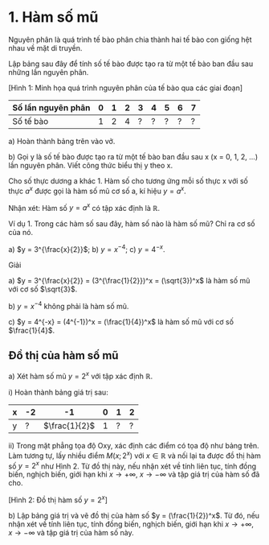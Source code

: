 # 1. Hàm số mũ

Nguyên phân là quá trình tế bào phân chia thành hai tế bào con giống hệt nhau về mặt di truyền.

Lập bảng sau đây để tính số tế bào được tạo ra từ một tế bào ban đầu sau những lần nguyên phân.

[Hình 1: Minh họa quá trình nguyên phân của tế bào qua các giai đoạn]

Số lần nguyên phân | 0 | 1 | 2 | 3 | 4 | 5 | 6 | 7
-------------------|---|---|---|---|---|---|---|---
Số tế bào          | 1 | 2 | 4 | ? | ? | ? | ? | ?

a) Hoàn thành bảng trên vào vở.

b) Gọi y là số tế bào được tạo ra từ một tế bào ban đầu sau x (x = 0, 1, 2, ...) lần nguyên phân. Viết công thức biểu thị y theo x.

Cho số thực dương a khác 1.
Hàm số cho tương ứng mỗi số thực x với số thực $a^x$ được gọi là hàm số mũ cơ số a, kí hiệu $y = a^x$.

Nhận xét: Hàm số $y = a^x$ có tập xác định là $\mathbb{R}$.

Ví dụ 1. Trong các hàm số sau đây, hàm số nào là hàm số mũ? Chỉ ra cơ số của nó.

a) $y = 3^{\frac{x}{2}}$;     b) $y = x^{-4}$;     c) $y = 4^{-x}$.

Giải

a) $y = 3^{\frac{x}{2}} = (3^{\frac{1}{2}})^x = (\sqrt{3})^x$ là hàm số mũ với cơ số $\sqrt{3}$.

b) $y = x^{-4}$ không phải là hàm số mũ.

c) $y = 4^{-x} = (4^{-1})^x = (\frac{1}{4})^x$ là hàm số mũ với cơ số $\frac{1}{4}$.

## Đồ thị của hàm số mũ

a) Xét hàm số mũ $y = 2^x$ với tập xác định $\mathbb{R}$.

i) Hoàn thành bảng giá trị sau:

x  | -2 | -1 |  0 | 1 | 2
---|----|----|----|----|----
y  |  ? | $\frac{1}{2}$ |  1 | ? | ?

ii) Trong mặt phẳng tọa độ Oxy, xác định các điểm có tọa độ như bảng trên. Làm tương tự, lấy nhiều điểm $M(x; 2^x)$ với $x \in \mathbb{R}$ và nối lại ta được đồ thị hàm số $y = 2^x$ như Hình 2. Từ đồ thị này, nếu nhận xét về tính liên tục, tính đồng biến, nghịch biến, giới hạn khi $x \to +\infty$, $x \to -\infty$ và tập giá trị của hàm số đã cho.

[Hình 2: Đồ thị hàm số $y = 2^x$]

b) Lập bảng giá trị và vẽ đồ thị của hàm số $y = (\frac{1}{2})^x$. Từ đó, nếu nhận xét về tính liên tục, tính đồng biến, nghịch biến, giới hạn khi $x \to +\infty$, $x \to -\infty$ và tập giá trị của hàm số này.